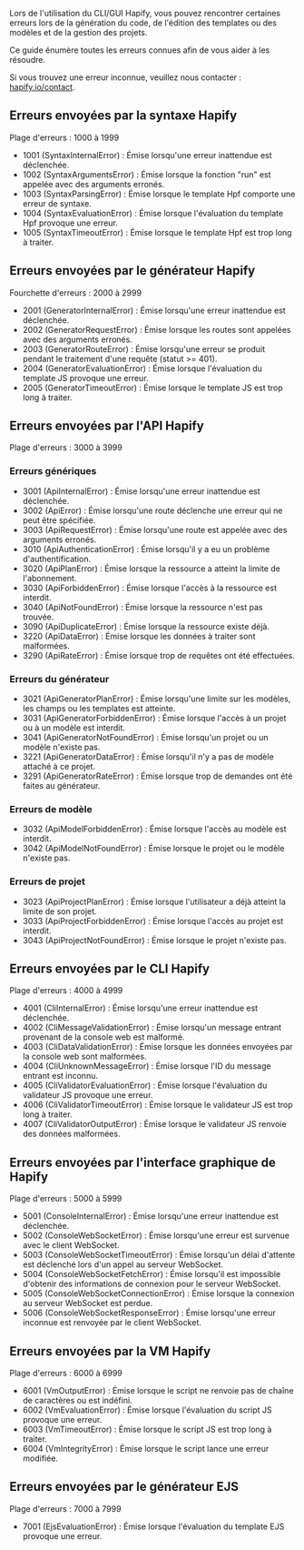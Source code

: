 Lors de l'utilisation du CLI/GUI Hapify, vous pouvez rencontrer certaines erreurs lors de la génération du code, de l'édition des templates ou des modèles et de la gestion des projets.

Ce guide énumère toutes les erreurs connues afin de vous aider à les résoudre.

Si vous trouvez une erreur inconnue, veuillez nous contacter : [hapify.io/contact](https://www.hapify.io/contact).

## Erreurs envoyées par la syntaxe Hapify

Plage d'erreurs : 1000 à 1999

- 1001 (SyntaxInternalError) : Émise lorsqu'une erreur inattendue est déclenchée.
- 1002 (SyntaxArgumentsError) : Émise lorsque la fonction "run" est appelée avec des arguments erronés.
- 1003 (SyntaxParsingError) : Émise lorsque le template Hpf comporte une erreur de syntaxe.
- 1004 (SyntaxEvaluationError) : Émise lorsque l'évaluation du template Hpf provoque une erreur.
- 1005 (SyntaxTimeoutError) : Émise lorsque le template Hpf est trop long à traiter.

## Erreurs envoyées par le générateur Hapify

Fourchette d'erreurs : 2000 à 2999

- 2001 (GeneratorInternalError) : Émise lorsqu'une erreur inattendue est déclenchée.
- 2002 (GeneratorRequestError) : Émise lorsque les routes sont appelées avec des arguments erronés.
- 2003 (GeneratorRouteError) : Émise lorsqu'une erreur se produit pendant le traitement d'une requête (statut >= 401).
- 2004 (GeneratorEvaluationError) : Émise lorsque l'évaluation du template JS provoque une erreur.
- 2005 (GeneratorTimeoutError) : Émise lorsque le template JS est trop long à traiter.

## Erreurs envoyées par l'API Hapify

Plage d'erreurs : 3000 à 3999

### Erreurs génériques

- 3001 (ApiInternalError) : Émise lorsqu'une erreur inattendue est déclenchée.
- 3002 (ApiError) : Émise lorsqu'une route déclenche une erreur qui ne peut être spécifiée.
- 3003 (ApiRequestError) : Émise lorsqu'une route est appelée avec des arguments erronés.
- 3010 (ApiAuthenticationError) : Émise lorsqu'il y a eu un problème d'authentification.
- 3020 (ApiPlanError) : Émise lorsque la ressource a atteint la limite de l'abonnement.
- 3030 (ApiForbiddenError) : Émise lorsque l'accès à la ressource est interdit.
- 3040 (ApiNotFoundError) : Émise lorsque la ressource n'est pas trouvée.
- 3090 (ApiDuplicateError) : Émise lorsque la ressource existe déjà.
- 3220 (ApiDataError) : Émise lorsque les données à traiter sont malformées.
- 3290 (ApiRateError) : Émise lorsque trop de requêtes ont été effectuées.

### Erreurs du générateur

- 3021 (ApiGeneratorPlanError) : Émise lorsqu'une limite sur les modèles, les champs ou les templates est atteinte.
- 3031 (ApiGeneratorForbiddenError) : Émise lorsque l'accès à un projet ou à un modèle est interdit.
- 3041 (ApiGeneratorNotFoundError) : Émise lorsqu'un projet ou un modèle n'existe pas.
- 3221 (ApiGeneratorDataError) : Émise lorsqu'il n'y a pas de modèle attaché à ce projet.
- 3291 (ApiGeneratorRateError) : Émise lorsque trop de demandes ont été faites au générateur.

### Erreurs de modèle

- 3032 (ApiModelForbiddenError) : Émise lorsque l'accès au modèle est interdit.
- 3042 (ApiModelNotFoundError) : Émise lorsque le projet ou le modèle n'existe pas.

### Erreurs de projet

- 3023 (ApiProjectPlanError) : Émise lorsque l'utilisateur a déjà atteint la limite de son projet.
- 3033 (ApiProjectForbiddenError) : Émise lorsque l'accès au projet est interdit.
- 3043 (ApiProjectNotFoundError) : Émise lorsque le projet n'existe pas.

## Erreurs envoyées par le CLI Hapify

Plage d'erreurs : 4000 à 4999

- 4001 (CliInternalError) : Émise lorsqu'une erreur inattendue est déclenchée.
- 4002 (CliMessageValidationError) : Émise lorsqu'un message entrant provenant de la console web est malformé.
- 4003 (CliDataValidationError) : Émise lorsque les données envoyées par la console web sont malformées.
- 4004 (CliUnknownMessageError) : Émise lorsque l'ID du message entrant est inconnu.
- 4005 (CliValidatorEvaluationError) : Émise lorsque l'évaluation du validateur JS provoque une erreur.
- 4006 (CliValidatorTimeoutError) : Émise lorsque le validateur JS est trop long à traiter.
- 4007 (CliValidatorOutputError) : Émise lorsque le validateur JS renvoie des données malformées.

## Erreurs envoyées par l'interface graphique de Hapify

Plage d'erreurs : 5000 à 5999

- 5001 (ConsoleInternalError) : Émise lorsqu'une erreur inattendue est déclenchée.
- 5002 (ConsoleWebSocketError) : Émise lorsqu'une erreur est survenue avec le client WebSocket.
- 5003 (ConsoleWebSocketTimeoutError) : Émise lorsqu'un délai d'attente est déclenché lors d'un appel au serveur WebSocket.
- 5004 (ConsoleWebSocketFetchError) : Émise lorsqu'il est impossible d'obtenir des informations de connexion pour le serveur WebSocket.
- 5005 (ConsoleWebSocketConnectionError) : Émise lorsque la connexion au serveur WebSocket est perdue.
- 5006 (ConsoleWebSocketResponseError) : Émise lorsqu'une erreur inconnue est renvoyée par le client WebSocket.

## Erreurs envoyées par la VM Hapify

Plage d'erreurs : 6000 à 6999

- 6001 (VmOutputError) : Émise lorsque le script ne renvoie pas de chaîne de caractères ou est indéfini.
- 6002 (VmEvaluationError) : Émise lorsque l'évaluation du script JS provoque une erreur.
- 6003 (VmTimeoutError) : Émise lorsque le script JS est trop long à traiter.
- 6004 (VmIntegrityError) : Émise lorsque le script lance une erreur modifiée.

## Erreurs envoyées par le générateur EJS

Plage d'erreurs : 7000 à 7999

- 7001 (EjsEvaluationError) : Émise lorsque l'évaluation du template EJS provoque une erreur.
